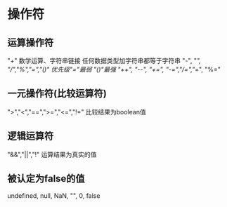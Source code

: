 # 操作符

## 运算操作符

"+"
  数学运算、字符串链接
  任何数据类型加字符串都等于字符串
"-", "*", "/","%","=","()"
  优先级"="最弱 "()"最强
"++", "--", "+=", "-=","/=","*=", "%=" 

## 一元操作符(比较运算符)

">","<","==",">=","<=","!="
比较结果为boolean值

## 逻辑运算符

"&&","||","!"
运算结果为真实的值

## 被认定为false的值

undefined, null, NaN, "", 0, false



